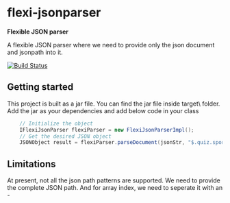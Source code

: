 # flexi-jsonparser
**Flexible JSON parser**

A flexible JSON parser where we need to provide only the json document and jsonpath into it. 

[![Build Status](https://travis-ci.org/venkatesh-mohanram/flexi-jsonparser.svg?branch=master)](https://travis-ci.org/venkatesh-mohanram/flexi-jsonparser)

## Getting started

This project is built as a jar file. You can find the jar file inside target\ folder. Add the jar as your dependencies and add below code in your class

```java
    // Initialize the object
    IFlexiJsonParser flexiParser = new FlexiJsonParserImpl();		
    // Get the desired JSON object	
    JSONObject result = flexiParser.parseDocument(jsonStr, "$.quiz.sport.q1.options-1");
```
## Limitations

At present, not all the json path patterns are supported. We need to provide the complete JSON path. And for array index, we need to seperate it with an -
